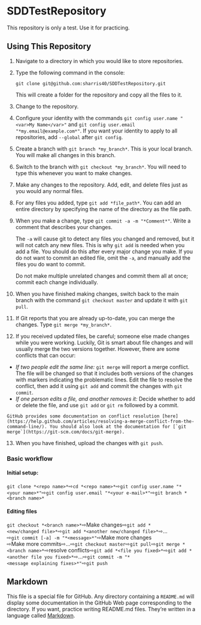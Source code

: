 # SDDTestRepository
This repository is only a test. Use it for practicing.

## Using This Repository
1.  Navigate to a directory in which you would like to store repositories.
2.  Type the following command in the console:

    ```
    git clone git@github.com:sharris40/SDDTestRepository.git
    ```

    This will create a folder for the repository and copy all the files to it.

3.  Change to the repository.

4.  Configure your identity with the commands `git config user.name "<var>My Name</var>"` and `git config user.email "*my.email@example.com*"`. If you want your identity to apply to all repositories, add `--global` after `git config`.

5.  Create a branch with `git branch *my_branch*`. This is your local branch. You will make all changes in this branch.

6.  Switch to the branch with `git checkout *my_branch*`. You will need to type this whenever you want to make changes.

7.  Make any changes to the repository. Add, edit, and delete files just as you would any normal files.

8.  For any files you added, type `git add *file_path*`. You can add an entire directory by specifying the name of the directory as the file path.

9.  When you make a change, type `git commit -a -m "*Comment*"`. Write a comment that describes your changes.

    The `-a` will cause git to detect any files you changed and removed, but it will not catch any new files. This is why `git add` is needed when you add a file. You should do this after every major change you make. If you do not want to commit an edited file, omit the `-a`, and manually add the files you do want to commit.

    Do not make multiple unrelated changes and commit them all at once; commit each change individually.

10. When you have finished making changes, switch back to the main branch with the command `git checkout master` and update it with `git pull`.

11. If Git reports that you are already up-to-date, you can merge the changes. Type `git merge *my_branch*`.

12. If you received updated files, be careful; someone else made changes while you were working. Luckily, Git is smart about file changes and will usually merge the two versions together. However, there are some conflicts that can occur:
  *   *If two people edit the same line:* `git merge` will report a merge conflict. The file will be changed so that it includes both versions of the changes with markers indicating the problematic lines. Edit the file to resolve the conflict, then add it using `git add` and commit the changes with `git commit`.
  *   *If one person edits a file, and another removes it:* Decide whether to add or delete the file, and use `git add` or `git rm` followed by a commit.

    GitHub provides some documentation on conflict resolution [here](https://help.github.com/articles/resolving-a-merge-conflict-from-the-command-line/). You should also look at the documentation for [`git merge`](https://git-scm.com/docs/git-merge).

13. When you have finished, upload the changes with `git push`.

### Basic workflow
#### Initial setup:
`git clone *<repo name>*`&#x200B;⇨`cd *<repo name>*`&#x200B;⇨`git config user.name "*<your name>*"`&#x200B;⇨`git config user.email "*<your e‑mail>*"`&#x200B;⇨`git branch *<branch name>*`

#### Editing files
`git checkout *<branch name>*`&#x200B;⇨Make changes&#x200B;⇨`git add *<new/changed file>*`&#x200B;⇨`git add *<another new/changed file>*`&#x200B;⇨…&#x200B;⇨`git commit [-a] -m "*<message>*"`&#x200B;⇨Make more changes&#x200B;⇨Make more commits&#x200B;⇨…&#x200B;⇨`git checkout master`&#x200B;⇨`git pull`&#x200B;⇨`git merge *<branch name>*`&#x200B;⇨resolve conflicts&#x200B;⇨`git add *<file you fixed>*`&#x200B;⇨`git add *<another file you fixed>*`&#x200B;⇨…&#x200B;⇨`git commit -m "*<message explaining fixes>*"`&#x200B;⇨`git push`

## Markdown
This file is a special file for GitHub. Any directory containing a `README.md` will display some documentation in the GitHub Web page corresponding to the directory. If you want, practice writing README.md files. They’re written in a language called [Markdown](https://help.github.com/articles/markdown-basics/).

